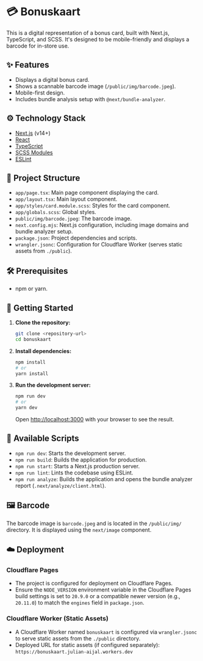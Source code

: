 # 💳 Bonuskaart

This is a digital representation of a bonus card, built with Next.js, TypeScript, and SCSS. It's designed to be mobile-friendly and displays a barcode for in-store use.

## ✨ Features

*   Displays a digital bonus card.
*   Shows a scannable barcode image (`/public/img/barcode.jpeg`).
*   Mobile-first design.
*   Includes bundle analysis setup with `@next/bundle-analyzer`.

## ⚙️ Technology Stack

*   [Next.js](https://nextjs.org/) (v14+)
*   [React](https://reactjs.org/)
*   [TypeScript](https://www.typescriptlang.org/)
*   [SCSS Modules](https://sass-lang.com/)
*   [ESLint](https://eslint.org/)

## 📁 Project Structure

*   `app/page.tsx`: Main page component displaying the card.
*   `app/layout.tsx`: Main layout component.
*   `app/styles/card.module.scss`: Styles for the card component.
*   `app/globals.scss`: Global styles.
*   `public/img/barcode.jpeg`: The barcode image.
*   `next.config.mjs`: Next.js configuration, including image domains and bundle analyzer setup.
*   `package.json`: Project dependencies and scripts.
*   `wrangler.jsonc`: Configuration for Cloudflare Worker (serves static assets from `./public`).

## 🛠️ Prerequisites
*   npm or yarn.

## 🚀 Getting Started

1.  **Clone the repository:**
    ```bash
    git clone <repository-url>
    cd bonuskaart
    ```

2.  **Install dependencies:**
    ```bash
    npm install
    # or
    yarn install
    ```

3.  **Run the development server:**
    ```bash
    npm run dev
    # or
    yarn dev
    ```
    Open [http://localhost:3000](http://localhost:3000) with your browser to see the result.

## 📜 Available Scripts

*   `npm run dev`: Starts the development server.
*   `npm run build`: Builds the application for production.
*   `npm run start`: Starts a Next.js production server.
*   `npm run lint`: Lints the codebase using ESLint.
*   `npm run analyze`: Builds the application and opens the bundle analyzer report (`.next/analyze/client.html`).

## 🖼️ Barcode

The barcode image is `barcode.jpeg` and is located in the `/public/img/` directory. It is displayed using the `next/image` component.


## ☁️ Deployment

### Cloudflare Pages

*   The project is configured for deployment on Cloudflare Pages.
*   Ensure the `NODE_VERSION` environment variable in the Cloudflare Pages build settings is set to `20.9.0` or a compatible newer version (e.g., `20.11.0`) to match the `engines` field in `package.json`.

### Cloudflare Worker (Static Assets)

*   A Cloudflare Worker named `bonuskaart` is configured via `wrangler.jsonc` to serve static assets from the `./public` directory.
*   Deployed URL for static assets (if configured separately): `https://bonuskaart.julian-aijal.workers.dev`